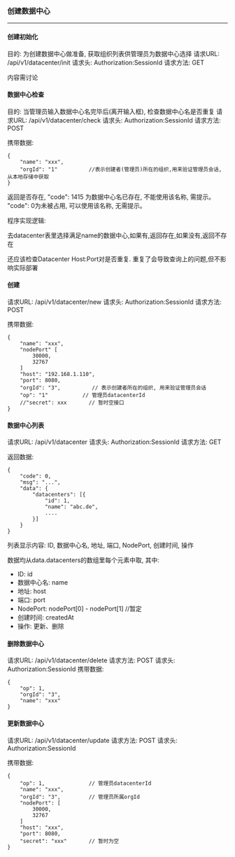 ### 创建数据中心
-----------

#### 创建初始化 
目的: 为创建数据中心做准备, 获取组织列表供管理员为数据中心选择
请求URL: /api/v1/datacenter/init
请求头: Authorization:SessionId
请求方法: GET 

内容需讨论

#### 数据中心检查
目的: 当管理员输入数据中心名完毕后(离开输入框), 检查数据中心名是否重复
请求URL: /api/v1/datacenter/check
请求头: Authorization:SessionId
请求方法: POST

携带数据:
```
{
    "name": "xxx",
    "orgId": "1"          //表示创建者(管理员)所在的组织,用来验证管理员会话, 从本地存储中获取
}
```

返回是否存在, "code": 1415 为数据中心名已存在, 不能使用该名称, 需提示。 "code": 0为未被占用, 可以使用该名称, 无需提示。

程序实现逻辑:

去datacenter表里选择满足name的数据中心,如果有,返回存在,如果没有,返回不存在

还应该检查Datacenter Host:Port对是否重复. 重复了会导致查询上的问题,但不影响实际部署 

#### 创建
请求URL: /api/v1/datacenter/new
请求头: Authorization:SessionId
请求方法: POST

携带数据:
```
{
    "name": "xxx",
    "nodePort" [
        30000,
        32767
    ]
    "host": "192.168.1.110",
    "port": 8080,
    "orgId": "3",          // 表示创建者所在的组织, 用来验证管理员会话 
    "op": "1"           // 管理员datacenterId
    //"secret": xxx       // 暂时空接口
}
```

#### 数据中心列表
请求URL: /api/v1/datacenter
请求头: Authorization:SessionId
请求方法: GET 

返回数据:
```
{
    "code": 0,
    "msg": "...",
    "data": {
        "datacenters": [{
            "id": 1,
            "name": "abc.de",
            ....
        }] 
    }
}
```

列表显示内容:
ID, 数据中心名, 地址, 端口, NodePort, 创建时间, 操作

数据均从data.datacenters的数组里每个元素中取, 其中: 

* ID: id
* 数据中心名: name
* 地址: host
* 端口: port
* NodePort: nodePort[0] - nodePort[1] //暂定
* 创建时间: createdAt
* 操作: 更新、删除


#### 删除数据中心
请求URL: /api/v1/datacenter/delete
请求方法: POST
请求头: Authorization:SessionId
携带数据:
```
{
    "op": 1,
    "orgId": "3",
    "name": "xxx"
}
```

#### 更新数据中心
请求URL: /api/v1/datacenter/update
请求方法: POST
请求头: Authorization:SessionId

携带数据:
```
{
    "op": 1,              // 管理员datacenterId
    "name": "xxx",
    "orgId": "3",         // 管理员所属orgId
    "nodePort": [
        30000,
        32767
    ] 
    "host": "xxx",
    "port": 8080,
    "secret": "xxx"       // 暂时为空
}
```

